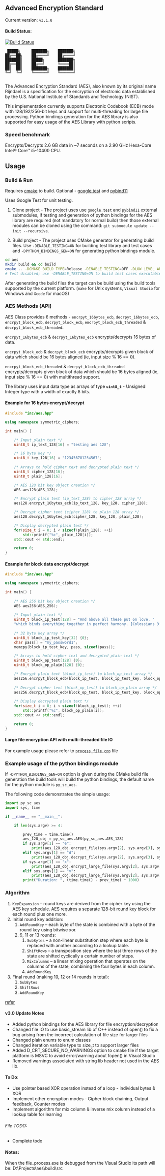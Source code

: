 ## Advanced Encryption Standard 

Current version: `v3.1.0`

#### Build Status:

[![Build Status](https://app.travis-ci.com/TonyJosi97/aes.svg?branch=master)](https://app.travis-ci.com/github/TonyJosi97/aes)

``` 
 █████╗     ███████╗    ███████╗
██╔══██╗    ██╔════╝    ██╔════╝
███████║    █████╗      ███████╗
██╔══██║    ██╔══╝      ╚════██║
██║  ██║    ███████╗    ███████║
╚═╝  ╚═╝    ╚══════╝    ╚══════╝
                                                                                          
```

The Advanced Encryption Standard (AES), also known by its original name Rijndael is a specification for the encryption of electronic data established by the U.S. National Institute of Standards and Technology (NIST).

This implementation currently supports Electronic Codebook (ECB)  mode with  128/192/256-bit keys and support for multi-threading for large file processing. Python bindings generation for the AES library is also supported for easy usage of the AES Library with python scripts.

###  Speed benchmark

Encrypts/Decrypts 2.6 GB data in ~7 seconds on a 2.90 GHz Hexa-Core Intel® Core™ i5-10400 CPU.

## Usage

### Build & Run

Requires [cmake](https://cmake.org/) to build. Optional - [google test](https://en.wikipedia.org/wiki/Google_Test) and [pybind11](https://pybind11.readthedocs.io/en/stable/faq.html)

Uses Google Test for unit testing.

1. Clone project - The project uses use [`google test`](https://en.wikipedia.org/wiki/Google_Test) and [`pybind11`](https://pybind11.readthedocs.io/en/stable/faq.html) external submodules, if testing and generation of python bindings for the AES library are required (not mandatory for normal build) then those external modules can be cloned using the command:  `git submodule update --init --recursive`.

2. Build project - The project uses CMake generator for generating build files. Use `-DENABLE_TESTING=ON` for building test library and test cases and `-DPYTHON_BINDINGS_GEN=ON` for generating python bindings module.

``` sh
cd aes
mkdir build && cd build
cmake .. -DCMAKE_BUILD_TYPE=Release -DENABLE_TESTING=OFF -DLOW_LEVEL_API_SAMPLE=ON -DWARNINGS_AS_ERRORS=OFF -DENABLE_IPO=ON 
# Test disabled; use -DENABLE_TESTING=ON to build test cases executable. Not building python bindings by default, use -DPYTHON_BINDINGS_GEN=ON if required.
```

After generating the build files the target can be build using the build tools supported by the current platform. (`make` for Unix systems, `Visual Studio` for Windows and `Xcode` for macOS)


### AES Methods (API)

AES Class provides 6 methods - `encrpyt_16bytes_ecb`, `decrpyt_16bytes_ecb`, `encrpyt_block_ecb`, `decrpyt_block_ecb`, `encrpyt_block_ecb_threaded` & `decrpyt_block_ecb_threaded`. 

`encrpyt_16bytes_ecb` & `decrpyt_16bytes_ecb` encrypts/decrypts 16 bytes of data.

`encrpyt_block_ecb` & `decrpyt_block_ecb` encrypts/decrypts given block of data which should be 16 bytes aligned (ie, input size % 16 == 0).

`encrpyt_block_ecb_threaded` & `decrpyt_block_ecb_threaded` encrypts/decrypts given block of data which should be 16 bytes aligned (ie, input size % 16 == 0) with multithread support.

The library uses input data type as arrays of type **`uint8_t`** - Unsigned Integer type with a width of exactly 8 bits.

#### Example for 16 bytes encrypt/decrypt

``` C++
#include "inc/aes.hpp"

using namespace symmetric_ciphers;

int main() {

    /* Input plain text */
    uint8_t ip_text_128[16] = "testing aes 128";

    /* 16 byte key */
    uint8_t key_128[16] = "123456781234567";
    
    /* Arrays to hold cipher text and decrypted plain text */
    uint8_t cipher_128[16];
    uint8_t plain_128[16];

    /* AES 128 bit key object creation */
    AES aes128(AES_128);

    /* Encrypt plain text (ip_text_128) to cipher_128 array */
    aes128.encrpyt_16bytes_ecb(ip_text_128, key_128, cipher_128);

    /* Decrypt cipher text (cipher_128) to plain_128 array */
    aes128.decrpyt_16bytes_ecb(cipher_128, key_128, plain_128);

    /* Display decrypted plain text */
    for(size_t i = 0; i < sizeof(plain_128); ++i)
        std::printf("%c", plain_128[i]);
    std::cout << std::endl;

    return 0;
}
``` 

#### Example for block data encrypt/decrypt

``` C++
#include "inc/aes.hpp"

using namespace symmetric_ciphers;

int main() {
    
    /* AES 256 bit key object creation */
    AES aes256(AES_256);
    
    /* Input plain text */
    uint8_t block_ip_test[128] = "And above all these put on love, "
    "which binds everything together in perfect harmony. [Colossians 3:14]"; 
    
    /* 32 byte key array */
    uint8_t block_ip_test_key[32] {0};
    char pass[] = "my_password1";
    memcpy(block_ip_test_key, pass, sizeof(pass));

    /* Arrays to hold cipher text and decrypted plain text */
    uint8_t block_op_test[128] {0};
    uint8_t block_op_plain[128] {0};

    /* Encrypt plain text (block_ip_test) to block_op_test array */
    aes256.encrpyt_block_ecb(block_ip_test, block_ip_test_key, block_op_test, sizeof(block_ip_test), sizeof(block_ip_test_key));
    
    /* Decrypt cipher text (block_op_test) to block_op_plain array */
    aes256.decrpyt_block_ecb(block_op_test, block_ip_test_key, block_op_plain, sizeof(block_op_test), sizeof(block_ip_test_key));
    
    /* Display decrypted plain text */
    for(size_t i = 0; i < sizeof(block_ip_test); ++i)
        std::printf("%c", block_op_plain[i]);
    std::cout << std::endl;

    return 0;
}
```

#### Large file encryption API with multi-threaded file IO

For example usage please refer to [`process_file.cpp`](https://github.com/TonyJosi97/aes/blob/master/src/process_file.cpp) file

### Example usage of the python bindings module

If `-DPYTHON_BINDINGS_GEN=ON` option is given during the CMake build file generation the build tools will build the python bindings, the default name for the python module is `py_sc_aes`.

The following code demonstrates the simple usage:

``` py
import py_sc_aes
import sys, time

if __name__ == "__main__":

    if len(sys.argv) >= 4:

        prev_time = time.time()
        aes_128_obj = py_sc_aes.AES(py_sc_aes.AES_128)
        if sys.argv[1] == "e":
            print(aes_128_obj.encrypt_file(sys.argv[2], sys.argv[3], sys.argv[4]))
        elif sys.argv[1] == "d":
            print(aes_128_obj.decrypt_file(sys.argv[2], sys.argv[3], sys.argv[4]))
        if sys.argv[1] == "x":
            print(aes_128_obj.encrypt_large_file(sys.argv[2], sys.argv[3], sys.argv[4]))
        elif sys.argv[1] == "y":
            print(aes_128_obj.decrypt_large_file(sys.argv[2], sys.argv[3], sys.argv[4]))
        print("Duration: ", (time.time() - prev_time) * 1000)

```
### Algorithm
1. `KeyExpansion` – round keys are derived from the cipher key using the AES key schedule. AES requires a separate 128-bit round key block for each round plus one more.
2. Initial round key addition:
    1. `AddRoundKey` – each byte of the state is combined with a byte of the round key using bitwise xor.
    2. 9, 11 or 13 rounds:
        1. `SubBytes` – a non-linear substitution step where each byte is replaced with another according to a lookup table.
        2. `ShiftRows` – a transposition step where the last three rows of the state are shifted cyclically a certain number of steps.
        3. `MixColumns` – a linear mixing operation that operates on the columns of the state, combining the four bytes in each column.
        4. `AddRoundKey`
3. Final round (making 10, 12 or 14 rounds in total):
    1. `SubBytes`
    2. `ShiftRows`
    3. `AddRoundKey`

[refer](https://en.wikipedia.org/wiki/Advanced_Encryption_Standard)

#### v3.0 Update Notes

* Added python bindings for the AES library for file encryption/decryption
* Changed file IO to use basic_stream lib of C++ instead of open() to fix a bug arising from the incorrect calculation of file size for larger files
* Changed plain enums to enum classes
* Changed iteration variable type to size_t to support larger files
* Added D_CRT_SECURE_NO_WARNINGS option to cmake file if the target platform is MSVC to avoid error/warning about fopen() in Visual Studio
* Removed warnings associated with string lib header not used in the AES lib.

#### To Do:
* Use pointer based XOR operation instead of a loop - individual bytes & XOR
* Implement other encryption modes - Cipher block chaining, Output feedback, Counter modes
* Implement algorithm for mix column & inverse mix column instead of a lookup table for learning

###### File TODO:
* Complete todo


#### Notes:

When the file_process.exe is debugged from the Visual Studio its path will be: D:\Projects\aes\build\src
